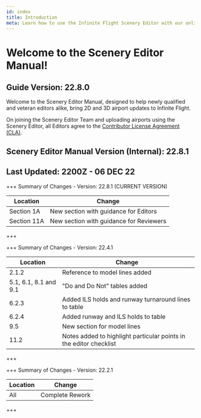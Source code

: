 ```yaml
---
id: index
title: Introduction
meta: Learn how to use the Infinite Flight Scenery Editor with our online documentation.
---
```


# Welcome to the Scenery Editor Manual!



## Guide Version: 22.8.0



Welcome to the Scenery Editor Manual, designed to help newly qualified and veteran editors alike, bring 2D and 3D airport updates to Infinite Flight. 



On joining the Scenery Editor Team and uploading airports using the Scenery Editor, all Editors agree to the [Contributor License Agreement (CLA)](https://github.com/infiniteflight/infiniteflight-localization/blob/main/CONTRIBUTING.md).



## Scenery Editor Manual Version (Internal): 22.8.1

## Last Updated: 2200Z - 06 DEC 22



+++ Summary of Changes - Version: 22.8.1 (CURRENT VERSION)

| Location    | Change                                  |
| ----------- | --------------------------------------- |
| Section 1A  | New section with guidance for Editors   |
| Section 11A | New section with guidance for Reviewers |

+++



+++ Summary of Changes - Version: 22.4.1

| Location              | Change                                                       |
| --------------------- | ------------------------------------------------------------ |
| 2.1.2                 | Reference to model lines added                               |
| 5.1, 6.1, 8.1 and 9.1 | "Do and Do Not" tables added                                 |
| 6.2.3                 | Added ILS holds and runway turnaround lines to table         |
| 6.2.4                 | Added runway and ILS holds to table                          |
| 9.5                   | New section for model lines                                  |
| 11.2                  | Notes added to highlight particular points in the editor checklist |

+++



+++ Summary of Changes - Version: 22.2.1

| Location | Change          |
| -------- | --------------- |
| All      | Complete Rework |

+++

